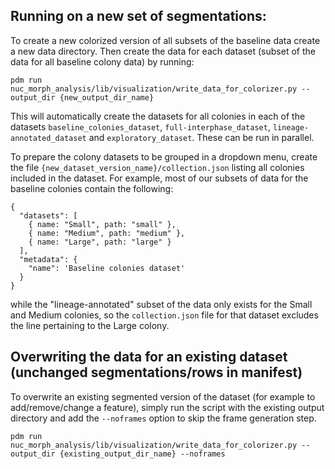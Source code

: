 ## Running on a new set of segmentations:
To create a new colorized  version of all subsets of the baseline data create a new data directory.
Then create the data for each dataset (subset of the data for all baseline colony data) by running:
```
pdm run nuc_morph_analysis/lib/visualization/write_data_for_colorizer.py --output_dir {new_output_dir_name}
```
This will automatically create the datasets for all colonies in each of the datasets `baseline_colonies_dataset`, `full-interphase_dataset`, `lineage-annotated_dataset` and `exploratory_dataset`.
These can be run in parallel.


To prepare the colony datasets to be grouped in a dropdown menu, create the file
`{new_dataset_version_name}/collection.json` listing all colonies included in the dataset. For example, most of our subsets of data for the baseline colonies contain the following:
```
{
  "datasets": [
    { name: "Small", path: "small" },
    { name: "Medium", path: "medium" },
    { name: "Large", path: "large" }
  ],
  "metadata": {
    "name": 'Baseline colonies dataset'
  }
}

```
while the "lineage-annotated" subset of the data only exists for the Small and Medium colonies, so the `collection.json` file for that dataset excludes the line pertaining to the Large colony.

## Overwriting the data for an existing dataset (unchanged segmentations/rows in manifest)
To overwrite an existing segmented version of the dataset (for example to add/remove/change a feature), simply run the script with the existing output directory and add the `--noframes` option to skip the frame generation step.

```
pdm run nuc_morph_analysis/lib/visualization/write_data_for_colorizer.py --output_dir {existing_output_dir_name} --noframes
```

